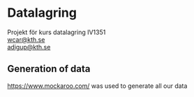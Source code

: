 # Datalagring
Projekt för kurs datalagring IV1351  
wcar@kth.se  
adigup@kth.se  

## Generation of data
https://www.mockaroo.com/ was used to generate all our data
